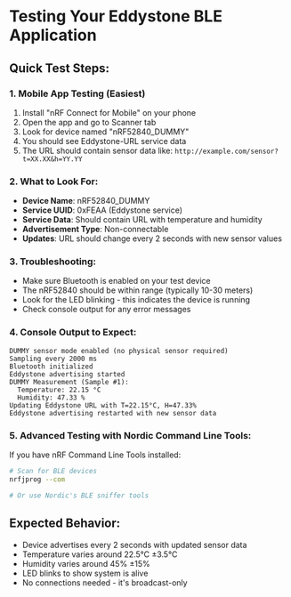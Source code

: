# Testing Your Eddystone BLE Application

## Quick Test Steps:

### 1. Mobile App Testing (Easiest)
1. Install "nRF Connect for Mobile" on your phone
2. Open the app and go to Scanner tab
3. Look for device named "nRF52840_DUMMY"
4. You should see Eddystone-URL service data
5. The URL should contain sensor data like: `http://example.com/sensor?t=XX.XX&h=YY.YY`

### 2. What to Look For:
- **Device Name**: nRF52840_DUMMY
- **Service UUID**: 0xFEAA (Eddystone service)
- **Service Data**: Should contain URL with temperature and humidity
- **Advertisement Type**: Non-connectable
- **Updates**: URL should change every 2 seconds with new sensor values

### 3. Troubleshooting:
- Make sure Bluetooth is enabled on your test device
- The nRF52840 should be within range (typically 10-30 meters)
- Look for the LED blinking - this indicates the device is running
- Check console output for any error messages

### 4. Console Output to Expect:
```
DUMMY sensor mode enabled (no physical sensor required)
Sampling every 2000 ms
Bluetooth initialized
Eddystone advertising started
DUMMY Measurement (Sample #1):
  Temperature: 22.15 °C
  Humidity: 47.33 %
Updating Eddystone URL with T=22.15°C, H=47.33%
Eddystone advertising restarted with new sensor data
```

### 5. Advanced Testing with Nordic Command Line Tools:
If you have nRF Command Line Tools installed:
```bash
# Scan for BLE devices
nrfjprog --com

# Or use Nordic's BLE sniffer tools
```

## Expected Behavior:
- Device advertises every 2 seconds with updated sensor data
- Temperature varies around 22.5°C ±3.5°C
- Humidity varies around 45% ±15%
- LED blinks to show system is alive
- No connections needed - it's broadcast-only
